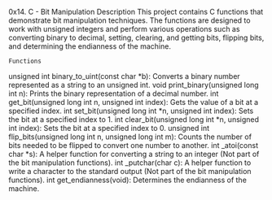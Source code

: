 0x14. C - Bit Manipulation
	Description
This project contains C functions that demonstrate bit manipulation techniques. The functions are designed to work with unsigned integers and perform various operations such as converting binary to decimal, setting, clearing, and getting bits, flipping bits, and determining the endianness of the machine.

	Functions
unsigned int binary_to_uint(const char *b): Converts a binary number represented as a string to an unsigned int.
void print_binary(unsigned long int n): Prints the binary representation of a decimal number.
int get_bit(unsigned long int n, unsigned int index): Gets the value of a bit at a specified index.
int set_bit(unsigned long int *n, unsigned int index): Sets the bit at a specified index to 1.
int clear_bit(unsigned long int *n, unsigned int index): Sets the bit at a specified index to 0.
unsigned int flip_bits(unsigned long int n, unsigned long int m): Counts the number of bits needed to be flipped to convert one number to another.
int _atoi(const char *s): A helper function for converting a string to an integer (Not part of the bit manipulation functions).
int _putchar(char c): A helper function to write a character to the standard output (Not part of the bit manipulation functions).
int get_endianness(void): Determines the endianness of the machine.

